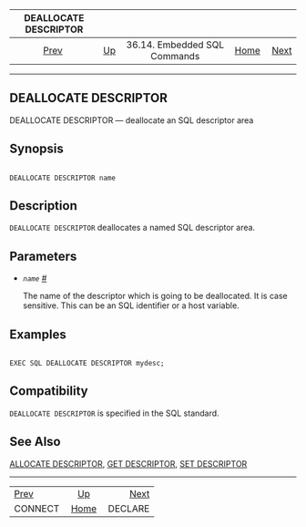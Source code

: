 

|           DEALLOCATE DESCRIPTOR          |                                                             |                              |                                                       |                                          |
| :--------------------------------------: | :---------------------------------------------------------- | :--------------------------: | ----------------------------------------------------: | ---------------------------------------: |
| [Prev](ecpg-sql-connect.html "CONNECT")  | [Up](ecpg-sql-commands.html "36.14. Embedded SQL Commands") | 36.14. Embedded SQL Commands | [Home](index.html "PostgreSQL 17devel Documentation") |  [Next](ecpg-sql-declare.html "DECLARE") |

***

## DEALLOCATE DESCRIPTOR

DEALLOCATE DESCRIPTOR — deallocate an SQL descriptor area

## Synopsis

```

DEALLOCATE DESCRIPTOR name
```

## Description

`DEALLOCATE DESCRIPTOR` deallocates a named SQL descriptor area.

## Parameters

* *`name`* [#](#ECPG-SQL-DEALLOCATE-DESCRIPTOR-NAME)

    The name of the descriptor which is going to be deallocated. It is case sensitive. This can be an SQL identifier or a host variable.

## Examples

```

EXEC SQL DEALLOCATE DESCRIPTOR mydesc;
```

## Compatibility

`DEALLOCATE DESCRIPTOR` is specified in the SQL standard.

## See Also

[ALLOCATE DESCRIPTOR](ecpg-sql-allocate-descriptor.html "ALLOCATE DESCRIPTOR"), [GET DESCRIPTOR](ecpg-sql-get-descriptor.html "GET DESCRIPTOR"), [SET DESCRIPTOR](ecpg-sql-set-descriptor.html "SET DESCRIPTOR")

***

|                                          |                                                             |                                          |
| :--------------------------------------- | :---------------------------------------------------------: | ---------------------------------------: |
| [Prev](ecpg-sql-connect.html "CONNECT")  | [Up](ecpg-sql-commands.html "36.14. Embedded SQL Commands") |  [Next](ecpg-sql-declare.html "DECLARE") |
| CONNECT                                  |    [Home](index.html "PostgreSQL 17devel Documentation")    |                                  DECLARE |
